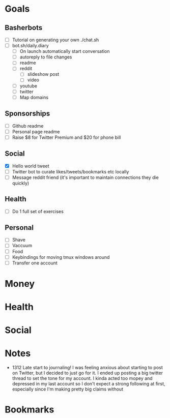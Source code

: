 # Goals
## Basherbots
- [ ] Tutorial on generating your own ./chat.sh
- [ ] bot.sh/daily.diary
  - [ ] On launch automatically start conversation
  - [ ] autoreply to file changes
  - [ ] readme
  - [ ] reddit
    - [ ] slideshow post
    - [ ] video
  - [ ] youtube
  - [ ] twitter
  - [ ] Map domains
## Sponsorships
- [ ] Github readme
- [ ] Personal page readme
- [ ] Raise $8 for Twitter Premium and $20 for phone bill
## Social
- [x] Hello world tweet
- [ ] Twitter bot to curate likes/tweets/bookmarks etc locally
- [ ] Message reddit friend (it's important to maintain connections they die quickly) 
## Health
- [ ] Do 1 full set of exercises
## Personal
- [ ] Shave
- [ ] Vaccuum
- [ ] Food
- [ ] Keybindings for moving tmux windows around
- [ ] Transfer one account

# Money


# Health


# Social


# Notes
- 1312 Late start to journaling! I was feeling anxious about starting to post on Twitter, but I decided to just go for it. I ended up posting a big twitter thread to set the tone for my account. I kinda acted too mopey and depressed in my last account so I don't expect a strong following at first, especially since I'm making pretty big claims without


# Bookmarks
